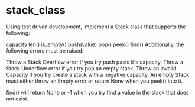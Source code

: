 # stack_class

Using test driven development, implement a Stack class that supports the following:

capacity
len()
is_empty()
push(value)
pop()
peek()
find()
Additionally, the following errors must be raised:

Throw a Stack Overflow error if you try push pasts it's capacity.
Throw a Stack Underflow error if you try pop an empty stack.
Throw an Invalid Capacity if you try create a stack with a negative capacity.
An empty Stack must either throw an Empty error or return None when you peek() into it.

find() will return None or -1 when you try find a value in the stack that does not exist.
